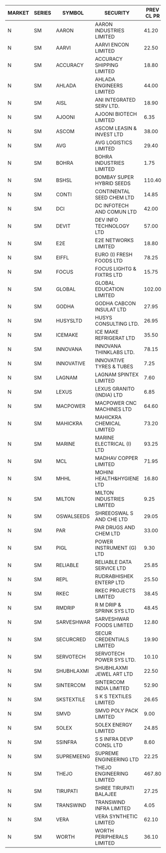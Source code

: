 


| MARKET | SERIES | SYMBOL | SECURITY | PREV CL PR | OPEN PRICE | HIGH PRICE | LOW PRICE | CLOSE PRICE | NET TRDVAL | NET TRDQTY | CORP IND | HI 52 WK | LO 52 WK |
| ----- | ----- | ----- | ----- | ----- | ----- | ----- | ----- | ----- | ----- | ----- | ----- | ----- | ----- |
| N | SM | AARON | AARON INDUSTRIES LIMITED | 41.20 | 41.60 | 41.60 | 41.60 | 41.60 | 137280.00 | 3300 |  | 53.50 | 40.00 |
| N | SM | AARVI | AARVI ENCON LIMITED | 22.50 | 22.50 | 22.50 | 22.50 | 22.50 | 90000.00 | 4000 |  | 50.05 | 20.15 |
| N | SM | ACCURACY | ACCURACY SHIPPING LIMITED | 18.80 | 19.70 | 19.70 | 19.70 | 19.70 | 63040.00 | 3200 |  | 70.00 | 12.35 |
| N | SM | AHLADA | AHLADA ENGINEERS LIMITED | 44.00 | 42.60 | 44.45 | 42.50 | 44.45 | 129550.00 | 3000 |  | 86.85 | 36.30 |
| N | SM | AISL | ANI INTEGRATED SERV LTD. | 18.90 | 18.15 | 18.50 | 18.15 | 18.50 | 43980.00 | 2400 |  | 59.95 | 14.30 |
| N | SM | AJOONI | AJOONI BIOTECH LIMITED | 6.35 | 6.65 | 6.65 | 6.65 | 6.65 | 26600.00 | 4000 |  | 16.05 | 6.35 |
| N | SM | ASCOM | ASCOM LEASIN & INVEST LTD | 38.00 | 36.50 | 36.50 | 36.50 | 36.50 | 146000.00 | 4000 |  | 40.50 | 30.00 |
| N | SM | AVG | AVG LOGISTICS LIMITED | 29.40 | 30.85 | 30.85 | 30.85 | 30.85 | 37020.00 | 1200 |  | 108.00 | 23.10 |
| N | SM | BOHRA | BOHRA INDUSTRIES LIMITED | 1.75 | 1.80 | 1.80 | 1.80 | 1.80 | 7200.00 | 4000 |  | 11.35 | .35 |
| N | SM | BSHSL | BOMBAY SUPER HYBRID SEEDS | 110.40 | 108.70 | 108.70 | 108.70 | 108.70 | 130440.00 | 1200 |  | 134.05 | 85.70 |
| N | SM | CONTI | CONTINENTAL SEED CHEM LTD | 14.85 | 14.15 | 14.15 | 14.15 | 14.15 | 47161.95 | 3333 |  | 102.20 | 10.75 |
| N | SM | DCI | DC INFOTECH AND COMUN LTD | 42.00 | 43.00 | 43.00 | 43.00 | 43.00 | 258000.00 | 6000 |  | 45.50 | 39.00 |
| N | SM | DEVIT | DEV INFO TECHNOLOGY LTD | 57.00 | 57.00 | 57.00 | 57.00 | 57.00 | 85500.00 | 1500 |  | 101.00 | 57.00 |
| N | SM | E2E | E2E NETWORKS LIMITED | 18.80 | 19.70 | 19.70 | 19.70 | 19.70 | 197000.00 | 10000 |  | 42.60 | 13.30 |
| N | SM | EIFFL | EURO (I) FRESH FOODS LTD | 78.25 | 78.00 | 78.00 | 77.50 | 77.50 | 249200.00 | 3200 |  | 131.00 | 71.00 |
| N | SM | FOCUS | FOCUS LIGHTG & FIXTRS LTD | 15.75 | 15.60 | 15.80 | 15.60 | 15.80 | 94200.00 | 6000 |  | 165.85 | 15.50 |
| N | SM | GLOBAL | GLOBAL EDUCATION LIMITED | 102.00 | 96.90 | 99.00 | 96.90 | 99.00 | 195900.00 | 2000 |  | 134.95 | 41.20 |
| N | SM | GODHA | GODHA CABCON INSULAT LTD | 27.95 | 28.25 | 28.30 | 28.25 | 28.30 | 226200.00 | 8000 |  | 30.85 | 10.95 |
| N | SM | HUSYSLTD | HUSYS CONSULTING LTD. | 26.95 | 26.50 | 26.80 | 26.50 | 26.80 | 320300.00 | 12000 |  | 38.00 | 21.60 |
| N | SM | ICEMAKE | ICE MAKE REFRIGERAT LTD | 35.50 | 34.65 | 35.95 | 34.65 | 35.95 | 213100.00 | 6000 |  | 79.95 | 25.65 |
| N | SM | INNOVANA | INNOVANA THINKLABS LTD. | 78.15 | 82.05 | 82.05 | 82.00 | 82.00 | 246100.00 | 3000 |  | 326.40 | 73.05 |
| N | SM | INNOVATIVE | INNOVATIVE TYRES & TUBES | 7.25 | 7.25 | 7.60 | 7.25 | 7.60 | 67050.00 | 9000 |  | 20.55 | 5.40 |
| N | SM | LAGNAM | LAGNAM SPINTEX LIMITED | 7.60 | 7.40 | 7.40 | 7.40 | 7.40 | 1132200.00 | 153000 |  | 15.00 | 7.05 |
| N | SM | LEXUS | LEXUS GRANITO (INDIA) LTD | 6.85 | 6.55 | 6.55 | 6.55 | 6.55 | 6550.00 | 1000 |  | 23.60 | 4.55 |
| N | SM | MACPOWER | MACPOWER CNC MACHINES LTD | 64.60 | 67.80 | 67.80 | 67.80 | 67.80 | 101700.00 | 1500 |  | 139.00 | 33.30 |
| N | SM | MAHICKRA | MAHICKRA CHEMICAL LIMITED | 73.20 | 73.90 | 73.90 | 73.10 | 73.10 | 220500.00 | 3000 |  | 93.50 | 50.15 |
| N | SM | MARINE | MARINE ELECTRICAL (I) LTD | 93.25 | 93.50 | 94.00 | 92.00 | 94.00 | 744000.00 | 8000 |  | 123.00 | 78.00 |
| N | SM | MCL | MADHAV COPPER LIMITED | 71.95 | 74.00 | 74.00 | 73.05 | 73.05 | 176460.00 | 2400 |  | 277.00 | 52.10 |
| N | SM | MHHL | MOHINI HEALTH&HYGIENE LTD | 16.80 | 16.00 | 16.00 | 16.00 | 16.00 | 48000.00 | 3000 |  | 23.95 | 11.35 |
| N | SM | MILTON | MILTON INDUSTRIES LIMITED | 9.25 | 8.80 | 8.80 | 8.80 | 8.80 | 38720.00 | 4400 |  | 15.25 | 7.00 |
| N | SM | OSWALSEEDS | SHREEOSWAL S AND CHE LTD | 29.05 | 27.60 | 29.10 | 27.60 | 29.10 | 575400.00 | 20000 |  | 30.25 | 19.95 |
| N | SM | PAR | PAR DRUGS AND CHEM LTD | 33.00 | 35.00 | 35.00 | 35.00 | 35.00 | 70000.00 | 2000 |  | 56.00 | 26.20 |
| N | SM | PIGL | POWER INSTRUMENT (G) LTD | 9.30 | 9.75 | 9.75 | 9.75 | 9.75 | 39000.00 | 4000 |  | 13.60 | 7.70 |
| N | SM | RELIABLE | RELIABLE DATA SERVICE LTD | 25.85 | 24.60 | 24.60 | 24.60 | 24.60 | 59040.00 | 2400 |  | 53.50 | 19.95 |
| N | SM | REPL | RUDRABHISHEK ENTERP LTD | 25.50 | 26.75 | 26.75 | 26.75 | 26.75 | 481500.00 | 18000 |  | 42.20 | 20.60 |
| N | SM | RKEC | RKEC PROJECTS LIMITED | 38.45 | 36.00 | 36.00 | 35.50 | 35.50 | 71500.00 | 2000 |  | 66.65 | 26.20 |
| N | SM | RMDRIP | R M DRIP & SPRINK SYS LTD | 48.45 | 48.40 | 49.00 | 48.40 | 49.00 | 2837600.00 | 58000 |  | 52.00 | 13.00 |
| N | SM | SARVESHWAR | SARVESHWAR FOODS LIMITED | 12.80 | 13.40 | 13.40 | 12.20 | 12.80 | 267840.00 | 20800 |  | 43.85 | 8.45 |
| N | SM | SECURCRED | SECUR CREDENTIALS LIMITED | 19.90 | 19.85 | 19.90 | 18.95 | 19.00 | 58500.00 | 3000 |  | 110.00 | 12.15 |
| N | SM | SERVOTECH | SERVOTECH POWER SYS LTD. | 10.10 | 10.50 | 10.60 | 10.50 | 10.60 | 84400.00 | 8000 |  | 17.75 | 6.50 |
| N | SM | SHUBHLAXMI | SHUBHLAXMI JEWEL ART LTD | 22.50 | 23.50 | 24.00 | 23.50 | 24.00 | 71500.00 | 3000 |  | 209.50 | 20.75 |
| N | SM | SINTERCOM | SINTERCOM INDIA LIMITED | 52.90 | 54.25 | 55.50 | 54.25 | 55.50 | 662800.00 | 12000 |  | 81.00 | 35.55 |
| N | SM | SKSTEXTILE | S K S TEXTILES LIMITED | 26.65 | 27.45 | 27.45 | 27.45 | 27.45 | 27450.00 | 1000 |  | 48.90 | 22.25 |
| N | SM | SMVD | SMVD POLY PACK LIMITED | 9.00 | 9.40 | 9.90 | 9.40 | 9.90 | 38600.00 | 4000 |  | 19.80 | 6.50 |
| N | SM | SOLEX | SOLEX ENERGY LIMITED | 24.85 | 24.90 | 28.80 | 24.90 | 28.75 | 2154400.00 | 76000 |  | 35.80 | 19.20 |
| N | SM | SSINFRA | S S INFRA DEVP CONSL LTD | 8.60 | 9.00 | 9.00 | 8.50 | 9.00 | 106500.00 | 12000 |  | 17.20 | 7.65 |
| N | SM | SUPREMEENG | SUPREME ENGINEERING LTD | 22.25 | 23.05 | 23.05 | 23.05 | 23.05 | 92200.00 | 4000 |  | 42.00 | 13.20 |
| N | SM | THEJO | THEJO ENGINEERING LIMITED | 467.80 | 491.00 | 491.00 | 491.00 | 491.00 | 196400.00 | 400 |  | 607.70 | 350.55 |
| N | SM | TIRUPATI | SHREE TIRUPATI BALAJEE | 27.25 | 29.70 | 29.95 | 29.70 | 29.95 | 178950.00 | 6000 |  | 44.00 | 22.40 |
| N | SM | TRANSWIND | TRANSWIND INFRA LIMITED | 4.05 | 4.25 | 4.25 | 3.90 | 3.90 | 32600.00 | 8000 |  | 9.50 | 2.85 |
| N | SM | VERA | VERA SYNTHETIC LIMITED | 62.10 | 62.30 | 62.90 | 62.30 | 62.60 | 281700.00 | 4500 |  | 150.00 | 57.65 |
| N | SM | WORTH | WORTH PERIPHERALS LIMITED | 36.10 | 35.90 | 35.90 | 34.50 | 34.50 | 951675.00 | 27000 |  | 67.50 | 29.75 |



